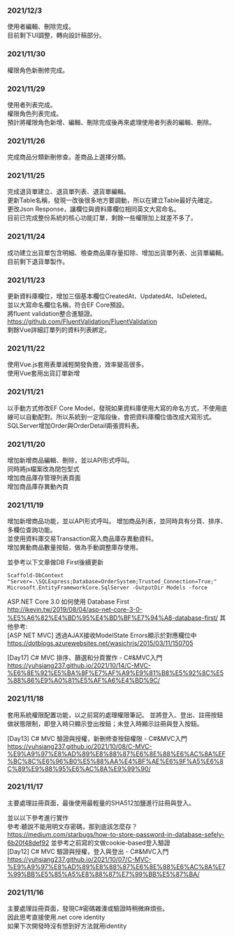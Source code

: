 ### 2021/12/3
使用者編輯、刪除完成。  
目前剩下UI調整，轉向設計稿部分。

### 2021/11/30
權限角色新刪修完成。

### 2021/11/29
使用者列表完成。  
權限角色列表完成。  
預計將權限角色新增、編輯、刪除完成後再來處理使用者列表的編輯、刪除。  

### 2021/11/26
完成商品分類新刪修查。差商品上選擇分類。

### 2021/11/25
完成退貨單建立、退貨單列表、退貨單編輯。  
更新Table名稱，發現一改後很多地方要調動，所以在建立Table最好先確定。    
更改Json Response，讓欄位與資料庫欄位相同英文大寫命名。  
目前已完成整份系統的核心功能訂單，剩餘一些權限加上就差不多了。   

### 2021/11/24
成功建立出貨單包含明細、檢查商品庫存量扣除、增加出貨單列表、出貨單編輯。  
目前剩下退貨單製作。  

### 2021/11/23
更新資料庫欄位，增加三個基本欄位CreatedAt、UpdatedAt、IsDeleted。  
並以大寫命名欄位名稱，符合EF Core預設。  
將fluent validation整合進驗證。  
https://github.com/FluentValidation/FluentValidation    
剩餘Vue詳細訂單列的資料列表綁定。  

### 2021/11/22
使用Vue.js套用表單減輕開發負擔，效率變高很多。  
使用Vue套用出貨訂單新增  

### 2021/11/21
以手動方式修改EF Core Model，發現如果資料庫使用大寫的命名方式，不使用底線可以自動配對。所以系統到一定階段後，會把資料庫欄位值改成大寫形式。  
SQLServer增加Order與OrderDetail兩張資料表。  

### 2021/11/20
增加新增商品編輯、刪除，並以API形式呼叫。   
同時將js檔案改為閉包型式  
增加商品庫存管理列表頁面  
增加商品庫存異動內頁  

### 2021/11/19
增加新增商品功能，並以API形式呼叫。 
增加商品列表，並同時具有分頁、排序、多欄位查詢功能。   
並使用資料庫交易Transaction寫入商品庫存異動資料。  
增加異動商品數量按鈕，做為手動調整庫存使用。  

並參考以下文章做DB First後續更新  
```
Scaffold-DbContext "Server=.\SQLExpress;Database=OrderSystem;Trusted_Connection=True;" Microsoft.EntityFrameworkCore.SqlServer -OutputDir Models -force
```
ASP.NET Core 3.0 如何使用 Database First  
http://ikevin.tw/2019/08/04/asp-net-core-3-0-%E5%A6%82%E4%BD%95%E4%BD%BF%E7%94%A8-database-first/
其他參考:  
[ASP NET MVC] 透過AJAX接收ModelState Errors顯示於對應欄位中  
https://dotblogs.azurewebsites.net/wasichris/2015/03/11/150705

[Day17] C# MVC 排序、篩選和分頁實作 - C#&MVC入門  
https://yuhsiang237.github.io/2021/10/14/C-MVC-%E6%8E%92%E5%BA%8F%E7%AF%A9%E9%81%B8%E5%92%8C%E5%88%86%E9%A0%81%E5%AF%A6%E4%BD%9C/
### 2021/11/18
套用系統權限配置功能，以之前寫的處理權限筆記。
並將登入、登出、註冊按鈕做狀態限制，即登入時只顯示登出按鈕；未登入時顯示註冊與登入按鈕。

[Day13] C# MVC 驗證與授權，新刪修查按鈕權限 - C#&MVC入門  
https://yuhsiang237.github.io/2021/10/08/C-MVC-%E9%A9%97%E8%AD%89%E8%88%87%E6%8E%88%E6%AC%8A%EF%BC%8C%E6%96%B0%E5%88%AA%E4%BF%AE%E6%9F%A5%E6%8C%89%E9%88%95%E6%AC%8A%E9%99%90/

### 2021/11/17
主要處理註冊頁面，最後使用最輕量的SHA512加鹽進行註冊與登入。

並以以下參考進行實作  
參考:聽說不能用明文存密碼，那到底該怎麼存？  
https://medium.com/starbugs/how-to-store-password-in-database-sefely-6b20f48def92
並參考之前寫的文做cookie-based登入驗證  
[Day12] C# MVC 驗證與授權，登入與登出 - C#&MVC入門  
https://yuhsiang237.github.io/2021/10/07/C-MVC-%E9%A9%97%E8%AD%89%E8%88%87%E6%8E%88%E6%AC%8A%E7%99%BB%E5%85%A5%E8%88%87%E7%99%BB%E5%87%BA/

### 2021/11/16
主要處理註冊頁面，發現C#密碼雜湊或驗證時稍微麻煩些。  
因此思考直接使用.net core identity  
如果下次開發時沒有想到好方法就用identity 
